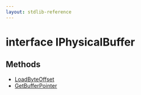 ```yaml
---
layout: stdlib-reference
---
```


# interface IPhysicalBuffer

## Methods

* [LoadByteOffset](/stdlib-reference/interfaces/iphysicalbuffer-019/loadbyteoffset-048)
* [GetBufferPointer](/stdlib-reference/interfaces/iphysicalbuffer-019/getbufferpointer-039)

